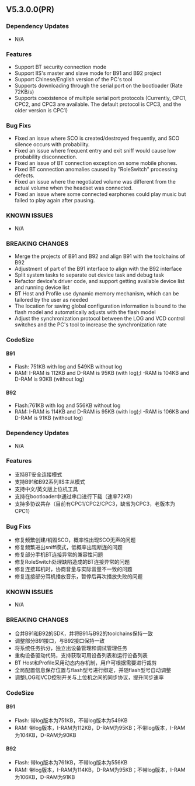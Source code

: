 ## V5.3.0.0(PR)

### Dependency Updates

- N/A

### Features

- Support BT security connection mode
- Support IIS's master and slave mode for B91 and B92 project
- Support Chinese/English version of the PC's tool
- Supports downloading through the serial port on the bootloader (Rate 72KB/s)
- Supports coexistence of multiple serial port protocols (Currently, CPC1, CPC2, and CPC3 are available. The default protocol is CPC3, and the older version is CPC1)

### Bug Fixs

- Fixed an issue where SCO is created/destroyed frequently, and SCO silence occurs with probability.
- Fixed an issue where frequent entry and exit sniff would cause low probability disconnection.
- Fixed an issue of BT connection exception on some mobile phones.
- Fixed BT connection anomalies caused by "RoleSwitch" processing defects.
- Fixed an issue where the negotiated volume was different from the actual volume when the headset was connected.
- Fixed an issue where some connected earphones could play music but failed to play again after pausing.

### KNOWN ISSUES

- N/A

### BREAKING CHANGES

- Merge the projects of B91 and B92 and align B91 with the toolchains of B92
- Adjustment of part of the B91 interface to align with the B92 interface
- Split system tasks to separate out device task and debug task
- Refactor device's driver code, and support getting available device list and running device list
- BT Host and Profile use dynamic memory mechanism, which can be tailored by the user as needed
- The location for saving global configuration information is bound to the flash model and automatically adjusts with the flash model
- Adjust the synchronization protocol between the LOG and VCD control switches and the PC's tool to increase the synchronization rate

### CodeSize

#### B91

- Flash: 751KB with log and 549KB without log
- RAM: I-RAM is 112KB and D-RAM is 95KB (with log);I -RAM is 104KB and D-RAM is 90KB (without log)

#### B92

- Flash:761KB with log and 556KB without log
- RAM: I-RAM is 114KB and D-RAM is 95KB (with log);I -RAM is 106KB and D-RAM is 91KB (without log)

### Dependency Updates

- N/A

### Features

- 支持BT安全连接模式
- 支持B91和B92系列IIS主从模式
- 支持中文/英文版上位机工具
- 支持在bootloader中通过串口进行下载（速率72KB）
- 支持多协议共存（目前有CPC1/CPC2/CPC3，缺省为CPC3，老版本为CPC1）

### Bug Fixs

- 修复频繁创建/销毁SCO，概率性出现SCO无声的问题
- 修复频繁进出sniff模式，低概率出现断连的问题
- 修复部分手机BT连接异常的兼容性问题
- 修复RoleSwitch处理缺陷造成的BT连接异常的问题
- 修复连接耳机时，协商音量与实际音量不一致的问题
- 修复连接部分耳机播放音乐，暂停后再次播放失败的问题

### KNOWN ISSUES

- N/A

### BREAKING CHANGES

- 合并B91和B92的SDK，并将B91与B92的toolchains保持一致
- 调整部分B91接口，与B92接口保持一致
- 将系统任务拆分，独立出设备管理和调试管理任务
- 重构设备驱动代码，支持获取可用设备列表和运行设备列表
- BT Host和Profile采用动态内存机制，用户可根据需要进行裁剪
- 全局配置信息保存位置与flash型号进行绑定，并随flash型号自动调整
- 调整LOG和VCD控制开关与上位机之间的同步协议，提升同步速率

### CodeSize

#### B91

- Flash: 带log版本为751KB，不带log版本为549KB
- RAM:   带log版本，I-RAM为112KB，D-RAM为95KB；不带log版本，I-RAM为104KB，D-RAM为90KB

#### B92

- Flash: 带log版本为761KB，不带log版本为556KB
- RAM:   带log版本，I-RAM为114KB，D-RAM为95KB；不带log版本，I-RAM为106KB，D-RAM为91KB